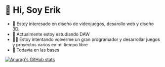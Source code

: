 # 👋 Hi, Soy Erik
- 👀 Estoy interesado en diseño de videojuegos, desarollo web y diseño 3D.
- 🌱 Actualmente estoy estudiando DAW
- 👨‍💻 Estoy intentando volverme un gran programador y desarrollar juegos y proyectos varios en mi tiempo libre
- 🥑 Todavía en las bases

[![Anurag's GitHub stats](https://github-readme-stats.vercel.app/api?username=NewName4Me )](https://github.com/NewName4Me/github-readme-stats)
